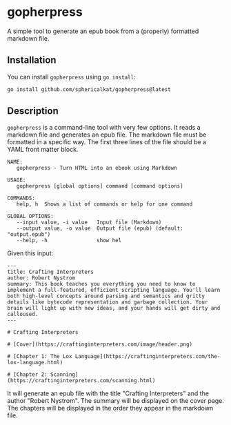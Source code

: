 # gopherpress

A simple tool to generate an epub book from a (properly) formatted markdown file.

## Installation

You can install `gopherpress` using `go install`:

```bash
go install github.com/sphericalkat/gopherpress@latest
```

## Description

`gopherpress` is a command-line tool with very few options. It reads a markdown file and generates an epub file. The markdown file must be formatted in a specific way. The first three lines of the file should be a YAML front matter block.

```
NAME:
   gopherpress - Turn HTML into an ebook using Markdown

USAGE:
   gopherpress [global options] command [command options]

COMMANDS:
   help, h  Shows a list of commands or help for one command

GLOBAL OPTIONS:
   --input value, -i value   Input file (Markdown)
   --output value, -o value  Output file (epub) (default: "output.epub")
   --help, -h                show hel
```

Given this input:

```
---
title: Crafting Interpreters
author: Robert Nystrom
summary: This book teaches you everything you need to know to implement a full-featured, efficient scripting language. You'll learn both high-level concepts around parsing and semantics and gritty details like bytecode representation and garbage collection. Your brain will light up with new ideas, and your hands will get dirty and calloused.
---

# Crafting Interpreters

# [Cover](https://craftinginterpreters.com/image/header.png)

# [Chapter 1: The Lox Language](https://craftinginterpreters.com/the-lox-language.html)

# [Chapter 2: Scanning](https://craftinginterpreters.com/scanning.html)

```

It will generate an epub file with the title "Crafting Interpreters" and the author "Robert Nystrom". The summary will be displayed on the cover page. The chapters will be displayed in the order they appear in the markdown file.
